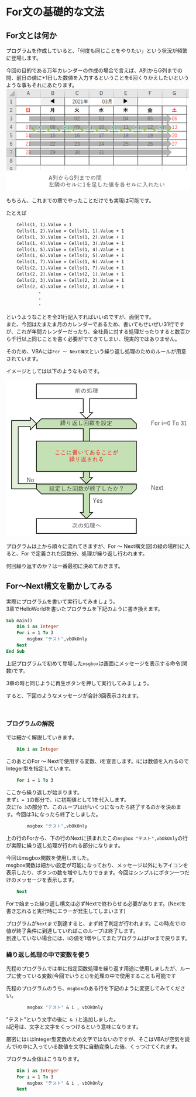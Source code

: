 # For文の基礎的な文法

## For文とは何か

プログラムを作成していると、「何度も同じことをやりたい」という状況が頻繁に登場します。  

今回の目的である万年カレンダーの作成の場合で言えば、A列からG列までの間、前日の値に+1日した数値を入力するということを6回くりかえしたいというような事もそれにあたります。
![](images/05-ForLoop/05-ForLoop20221503-155153.png)

もちろん、これまでの章でやったことだけでも実現は可能です。  

たとえば

```vb
    Cells(1, 1).Value = 1
    Cells(1, 2).Value = Cells(1, 1).Value + 1
    Cells(1, 3).Value = Cells(1, 2).Value + 1
    Cells(1, 4).Value = Cells(1, 3).Value + 1
    Cells(1, 5).Value = Cells(1, 4).Value + 1
    Cells(1, 6).Value = Cells(1, 5).Value + 1
    Cells(1, 7).Value = Cells(1, 6).Value + 1
    Cells(2, 1).Value = Cells(1, 7).Value + 1
    Cells(2, 2).Value = Cells(2, 1).Value + 1
    Cells(2, 3).Value = Cells(2, 2).Value + 1
    Cells(2, 4).Value = Cells(2, 3).Value + 1
            ・
            ・
            ・
```
というようなことを全31行記入すればいいのですが、面倒です。  
また、今回はたまたま月のカレンダーであるため、書いてもせいぜい31行ですが、これが年間カレンダーだったり、全社員に対する処理だったりすると数百から千行以上同じことを書く必要がでてきてしまい、現実的ではありません。  

そのため、VBAには`For ～ Next構文`という繰り返し処理のためのルールが用意されています。

イメージとしては以下のようなものです。  

![](images/05-ForLoop/05-ForLoop20221503-161738.png)

プログラムは上から順々に流れてきますが、For ～ Next構文(図の緑の場所)に入ると、For で定義された回数分、処理が繰り返し行われます。

何回繰り返すのか？は一番最初に決めておきます。  

## For～Next構文を動かしてみる


実際にプログラムを書いて実行してみましょう。  
3章でHelloWorldを書いたプログラムを下記のように書き換えます。  

```vb
Sub main()
    Dim i as Integer
    For i = 1 To 3
        msgbox "テスト",vbOkOnly
    Next
End Sub
```

上記プログラムで初めて登場した```msgbox```は画面にメッセージを表示する命令(関数)です。  

3章の時と同じように再生ボタンを押して実行してみましょう。  

すると、下図のようなメッセージが合計3回表示されます。  

![]()

### プログラムの解説

では細かく解説していきます。  

```vb
    Dim i as Integer
```
このあとのFor ～ Nextで使用する変数、iを宣言します。iには数値を入れるのでInteger型を指定しています。  

```vb
    For i = 1 To 3
```

ここから繰り返しが始まります。  
まず` i = 1 `の部分で、iに初期値として1を代入します。  
次に` To 3 `の部分で、このループはiがいくつになったら終了するのかを決めます。今回は3になったら終了としました。 

```vb
        msgbox "テスト",vbOkOnly
```
上の行のForから、下の行のNextに挟まれたこの`msgbox "テスト",vbOkOnly`の行が実際に繰り返し処理が行われる部分になります。  

今回はmsgbox関数を使用しました。  
msgbox関数は細かい設定が可能になっており、メッセージ以外にもアイコンを表示したり、ボタンの数を増やしたりできます。今回はシンプルにボタン一つだけのメッセージを表示します。  

```vb
    Next
```
Forで始まった繰り返し構文は必ずNextで終わらせる必要があります。(Nextを書き忘れると実行時にエラーが発生してしまいます)  

プログラムが`Next`まで到達すると、まず終了判定が行われます。この時点でiの値が終了条件に到達していればこのループは終了します。  
到達していない場合には、iの値を1増やしてまたプログラムはForまで戻ります。

### 繰り返し処理の中で変数を使う

先程のプログラムでは単に指定回数処理を繰り返す用途に使用しましたが、ループに使っている変数(今回でいうと`i`)を処理の中で使用することも可能です

先程のプログラムのうち、`msgbox`のある行を下記のように変更してみてください。  
```vb
        msgbox "テスト" & i , vbOkOnly
```

"テスト"という文字の後に` & i`と追加しました。  
` & `記号は、文字と文字をくっつけるという意味になります。  

厳密には`i`はInteger型変数のため文字ではないのですが、そこはVBAが空気を読んでiの中に入っている数値を文字に自動変換した後、くっつけてくれます。

プログラム全体はこうなります。

```vb
    Dim i as Integer
    For i = 1 To 3
        msgbox "テスト" & i , vbOkOnly
    Next
```

